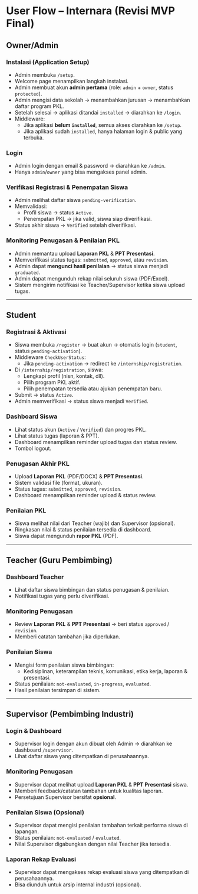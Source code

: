 # User Flow – Internara (Revisi MVP Final)

## Owner/Admin

### Instalasi (Application Setup)

* Admin membuka `/setup`.
* Welcome page menampilkan langkah instalasi.
* Admin membuat akun **admin pertama** (role: `admin` + `owner`, status `protected`).
* Admin mengisi data sekolah → menambahkan jurusan → menambahkan daftar program PKL.
* Setelah selesai → aplikasi ditandai `installed` → diarahkan ke `/login`.
* Middleware:
  * Jika aplikasi **belum `installed`**, semua akses diarahkan ke `/setup`.
  * Jika aplikasi sudah `installed`, hanya halaman login & public yang terbuka.

### Login

* Admin login dengan email & password → diarahkan ke `/admin`.
* Hanya `admin`/`owner` yang bisa mengakses panel admin.

### Verifikasi Registrasi & Penempatan Siswa

* Admin melihat daftar siswa `pending-verification`.
* Memvalidasi:
  * Profil siswa → status `Active`.
  * Penempatan PKL → jika valid, siswa siap diverifikasi.
* Status akhir siswa → `Verified` setelah diverifikasi.

### Monitoring Penugasan & Penilaian PKL

* Admin memantau upload **Laporan PKL** & **PPT Presentasi**.
* Memverifikasi status tugas: `submitted`, `approved`, atau `revision`.
* Admin dapat **mengunci hasil penilaian** → status siswa menjadi `graduated`.
* Admin dapat mengunduh rekap nilai seluruh siswa (PDF/Excel).
* Sistem mengirim notifikasi ke Teacher/Supervisor ketika siswa upload tugas.

---

## Student

### Registrasi & Aktivasi

* Siswa membuka `/register` → buat akun → otomatis login (`student`, status `pending-activation`).
* Middleware `CheckUserStatus`:
  * Jika `pending-activation` → redirect ke `/internship/registration`.
* Di `/internship/registration`, siswa:
  * Lengkapi profil (nisn, kontak, dll).
  * Pilih program PKL aktif.
  * Pilih penempatan tersedia atau ajukan penempatan baru.
* Submit → status `Active`.
* Admin memverifikasi → status siswa menjadi `Verified`.

### Dashboard Siswa

* Lihat status akun (`Active` / `Verified`) dan progres PKL.
* Lihat status tugas (laporan & PPT).
* Dashboard menampilkan reminder upload tugas dan status review.
* Tombol logout.

### Penugasan Akhir PKL

* Upload **Laporan PKL** (PDF/DOCX) & **PPT Presentasi**.
* Sistem validasi file (format, ukuran).
* Status tugas: `submitted`, `approved`, `revision`.
* Dashboard menampilkan reminder upload & status review.

### Penilaian PKL

* Siswa melihat nilai dari Teacher (wajib) dan Supervisor (opsional).
* Ringkasan nilai & status penilaian tersedia di dashboard.
* Siswa dapat mengunduh **rapor PKL** (PDF).

---

## Teacher (Guru Pembimbing)

### Dashboard Teacher

* Lihat daftar siswa bimbingan dan status penugasan & penilaian.
* Notifikasi tugas yang perlu diverifikasi.

### Monitoring Penugasan

* Review **Laporan PKL** & **PPT Presentasi** → beri status `approved` / `revision`.
* Memberi catatan tambahan jika diperlukan.

### Penilaian Siswa

* Mengisi form penilaian siswa bimbingan:
  * Kedisiplinan, keterampilan teknis, komunikasi, etika kerja, laporan & presentasi.
* Status penilaian: `not-evaluated`, `in-progress`, `evaluated`.
* Hasil penilaian tersimpan di sistem.

---

## Supervisor (Pembimbing Industri)

### Login & Dashboard

* Supervisor login dengan akun dibuat oleh Admin → diarahkan ke dashboard `/supervisor`.
* Lihat daftar siswa yang ditempatkan di perusahaannya.

### Monitoring Penugasan

* Supervisor dapat melihat upload **Laporan PKL** & **PPT Presentasi** siswa.
* Memberi feedback/catatan tambahan untuk kualitas laporan.
* Persetujuan Supervisor bersifat **opsional**.

### Penilaian Siswa (Opsional)

* Supervisor dapat mengisi penilaian tambahan terkait performa siswa di lapangan.
* Status penilaian: `not-evaluated` / `evaluated`.
* Nilai Supervisor digabungkan dengan nilai Teacher jika tersedia.

### Laporan Rekap Evaluasi

* Supervisor dapat mengakses rekap evaluasi siswa yang ditempatkan di perusahaannya.
* Bisa diunduh untuk arsip internal industri (opsional).
